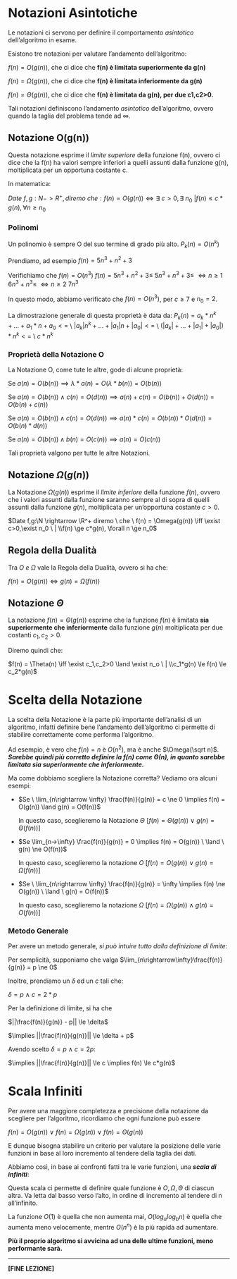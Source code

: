 # Notazioni Asintotiche

Le notazioni ci servono per definire il comportamento *asintotico* dell’algoritmo in esame.

Esistono tre notazioni per valutare l’andamento dell’algoritmo:

$f(n) = O(g(n))$, che ci dice che **f(n) è limitata superiormente da g(n)**

$f(n) = \Omega(g(n))$, che ci dice che **f(n) è limitata inferiormente da g(n)**

$f(n) = \Theta(g(n))$, che ci dice che **f(n) è limitata da g(n), per due c1,c2>0.**

Tali notazioni definiscono l’andamento *asintotico* dell’algoritmo, ovvero quando la taglia del problema tende ad $\infty$.

## Notazione O(g(n))

Questa notazione esprime il *limite superiore* della funzione f(n), ovvero ci dice che la f(n) ha valori sempre inferiori a quelli assunti dalla funzione g(n), moltiplicata per un opportuna costante c.

In matematica:

$Date \ f,g:N->R^+, diremo \ che: f(n) = O(g(n)) \iff \exists \ c>0,\exists \ n_0 \ | f(n) \le c*g(n), \forall n \ge n_0$

### Polinomi

Un polinomio è sempre O del suo termine di grado più alto.
$P_k(n) = O(n^k)$

Prendiamo, ad esempio
$f(n) = 5n^3 + n^2 + 3$

Verifichiamo che $f(n) = O(n^3)$
$f(n) = 5n^3 + n^2 + 3 \le$ 
$5n^3 +n^3+3 \le$                  $\iff n \ge 1$  
$6n^3 + n^3 \le$                         $\iff n \ge 2$
$7n^3$

In questo modo, abbiamo verificato che $f(n) = O(n^3)$, per $c \ge 7$ e $n_0 = 2$.

La dimostrazione generale di questa proprietà è data da:
$P_k(n) = a_k * n^k+...+a_1 * n +a_0 <=$ \\
$|a_k|n^k+...+|a_1|n+|a_0| <=$ \\
$(|a_k|+...+|a_1|+|a_0|)*n^k <=$ \\
$c*n^k$

### Proprietà della Notazione O

La Notazione O, come tute le altre, gode di alcune proprietà:

Se $a(n) = O(b(n)) \implies \lambda * a(n) = O(\lambda * b(n)) = O(b(n))$

Se $a(n) = O(b(n)) \ \land \ c(n) = O(d(n)) \implies a(n) + c(n) = O(b(n))+O(d(n)) = O(b(n)+c(n))$

Se $a(n) = O(b(n)) \land c(n) = O(d(n)) \implies a(n)*c(n) = O(b(n))*O(d(n)) = O(b(n)*d(n))$

Se $a(n) = O(b(n)) \land b(n) = O(c(n)) \implies a(n) = O(c(n))$

Tali proprietà valgono per tutte le altre Notazioni.

## Notazione $\Omega(g(n))$

La Notazione $\Omega(g(n))$ esprime il *limite inferiore* della funzione $f(n)$, ovvero che i valori assunti dalla funzione saranno sempre al di sopra di quelli assunti dalla funzione $g(n)$, moltiplicata per un’opportuna costante $c > 0$.

$Date f,g:\N \rightarrow \R^+ diremo \ che \ f(n) = \Omega(g(n)) \iff \exist c>0,\exist n_0 \ | \\f(n) \ge c*g(n), \forall n \ge n_0$

## Regola della Dualità

Tra $O \ e \ \Omega$ vale la Regola della Dualità, ovvero si ha che:

$f(n) = O(g(n)) \iff g(n) = \Omega(f(n))$

## Notazione $\Theta$

La notazione $f(n) = \Theta(g(n))$ esprime che la funzione $f(n)$  è limitata **sia superiormente che inferiormente** dalla funzione $g(n)$ moltiplicata per due costanti $c_1,c_2 >0$.

Diremo quindi che:

$f(n) = \Theta(n) \iff \exist c_1,c_2>0 \land \exist n_o \ | \\c_1*g(n) \le f(n) \le c_2*g(n)$

# Scelta della Notazione

La scelta della Notazione è la parte più importante dell’analisi di un algoritmo, infatti definire bene l’andamento dell’algoritmo ci permette di stabilire correttamente come performa l’algoritmo.

Ad esempio, è vero che $f(n) = n$ è $O(n^2)$, ma è anche $\Omega(\sqrt n)$. ***Sarebbe quindi più corretto definire la $f(n)$ come $\Theta(n)$, in quanto sarebbe limitata sia superiormente che inferiormente.***

Ma come dobbiamo scegliere la Notazione corretta? Vediamo ora alcuni esempi:

- $Se \ \lim_{n\rightarrow \infty} \frac{f(n)}{g(n)} = c \ne 0 \implies f(n) = O(g(n)) \land g(n) = O(f(n))$
    
    In questo caso, sceglieremo la Notazione $\Theta$ [$f(n) = \Theta(g(n)) \ \lor \ g(n) = \Theta(f(n))$]
    
- $Se \lim_{n->\infty} \frac{f(n)}{g(n)} = 0 \implies f(n) = O(g(n)) \ \land \ g(n) \ne O(f(n))$
    
    In questo caso, sceglieremo la notazione $O$ [$f(n) = O(g(n)) \ \lor \ g(n) = \Omega(f(n))$]
    
- $Se \ \lim_{n\rightarrow \infty} \frac{f(n)}{g(n)} = \infty \implies f(n) \ne O(g(n)) \ \land \ g(n) = O(f(n))$
    
    In questo caso, sceglieremo la notazione $\Omega$ [$f(n) = \Omega(g(n)) \ \land \ g(n) = O(f(n))$]
    

### Metodo Generale

Per avere un metodo generale, *si può intuire tutto dalla definizione di limite*:

Per semplicità, supponiamo che valga $\lim_{n\rightarrow\infty}\frac{f(n)}{g(n)} = p \ne 0$

Inoltre, prendiamo un $\delta$ ed un $c$ tali che:

$\delta = p \ \land \ c = 2*p$

Per la definizione di limite, si ha che

$||\frac{f(n)}{g(n)} - p|| \le \delta$

$\implies ||\frac{f(n)}{g(n)}|| \le \delta + p$  

Avendo scelto $\delta = p \ \land \ c = 2p :$

$\implies ||\frac{f(n)}{g(n)}|| \le c \implies f(n) \le c*g(n)$

# Scala Infiniti

Per avere una maggiore completezza e precisione della notazione da scegliere per l’algoritmo, ricordiamo che ogni funzione può essere

 $f(n) = O(g(n)) \ \lor \ f(n) = \Omega(g(n)) \ \lor \ f(n) = \Theta(g(n))$

E dunque bisogna stabilire un criterio per valutare la posizione delle varie funzioni in base al loro incremento al tendere della taglia dei dati.

Abbiamo così, in base ai confronti fatti tra le varie funzioni, una ***scala di infiniti***:

Questa scala ci permette di definire quale funzione è $O, \Omega, \Theta$ di ciascun altra. Va letta dal basso verso l’alto, in ordine di incremento al tendere di n all’infinito.

La funzione $O(1)$ è quella che non aumenta mai, $O(log_alog_bn)$ è quella che aumenta meno velocemente, mentre $O(n^n)$ è la più rapida ad aumentare.

**Più il proprio algoritmo si avvicina ad una delle ultime funzioni, meno performante sarà.**

---

**[FINE LEZIONE]**
